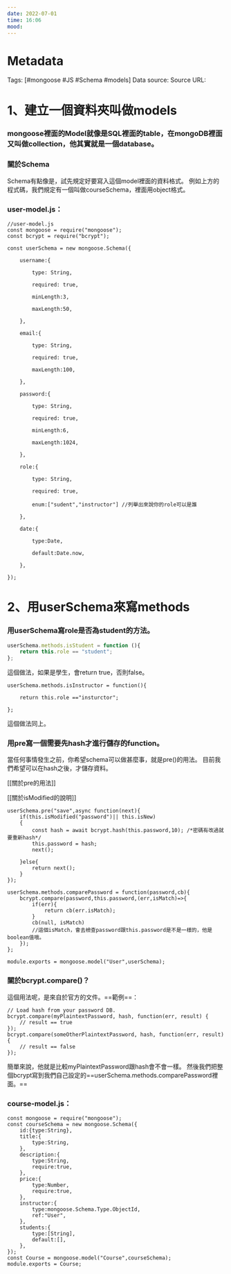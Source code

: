 ```yaml
---
date: 2022-07-01
time: 16:06
mood:
---
```

# Metadata
Tags: [#mongoose #JS #Schema #models]
Data source: 
Source URL: []()




# 1、建立一個資料夾叫做models
### mongoose裡面的Model就像是SQL裡面的table，在mongoDB裡面又叫做collection，他其實就是一個database。

### 關於Schema
Schema有點像是，試先規定好要寫入這個model裡面的資料格式。
例如上方的程式碼，我們規定有一個叫做courseSchema，裡面用object格式。


### user-model.js：
```JS
//user-model.js
const mongoose = require("mongoose");
const bcrypt = require("bcrypt");

const userSchema = new mongoose.Schema({

    username:{

        type: String,

        required: true,

        minLength:3,

        maxLength:50,

    },

    email:{

        type: String,

        required: true,

        maxLength:100,

    },

    password:{

        type: String,

        required: true,

        minLength:6,

        maxLength:1024,

    },

    role:{

        type: String,

        required: true,

        enum:["sudent","instructor"] //列舉出來說你的role可以是誰

    },

    date:{

        type:Date,

        default:Date.now,

    },

});

```

# 2、用userSchema來寫methods
### 用userSchema寫role是否為student的方法。
```js
userSchema.methods.isStudent = function (){
    return this.role == "student";  
};
```
這個做法，如果是學生，會return true，否則false。

```JS
userSchema.methods.isInstructor = function(){

    return this.role =="insturctor";

};
```
這個做法同上。

### 用pre寫一個需要先hash才進行儲存的function。     
當任何事情發生之前，你希望schema可以做甚麼事，就是pre()的用法。
目前我們希望可以在hash之後，才儲存資料。

[[關於pre的用法]]

[[關於isModified的說明]]

```JS
userSchema.pre("save",async function(next){
    if(this.isModified("password")|| this.isNew)  
    {
        const hash = await bcrypt.hash(this.password,10); /*密碼有改過就要重新hash*/
        this.password = hash;
        next();

    }else{
        return next();
    }
});

userSchema.methods.comparePassword = function(password,cb){
    bcrypt.compare(password,this.password,(err,isMatch)=>{
        if(err){
            return cb(err.isMatch);
        }
        cb(null, isMatch) 
        //這個isMatch，會去檢查password跟this.password是不是一樣的，他是boolean值哦。
    });  
};
  
module.exports = mongoose.model("User",userSchema);
```

### 關於bcrypt.compare()？
這個用法呢，是來自於官方的文件。==範例==：
```JS
// Load hash from your password DB.
bcrypt.compare(myPlaintextPassword, hash, function(err, result) {
    // result == true
});
bcrypt.compare(someOtherPlaintextPassword, hash, function(err, result) {
    // result == false
});
```
簡單來說，他就是比較myPlaintextPassword跟hash會不會一樣。
然後我們把整個bcrypt寫到我們自己設定的==userSchema.methods.comparePassword裡面。==

### course-model.js：
```JS
const mongoose = require("mongoose");
const courseSchema = new mongoose.Schema({
    id:{type:String},
    title:{
        type:String,
    },
    description:{
        type:String,
        require:true,
    },
    price:{
        type:Number,
        require:true,
    },
    instructor:{
        type:mongoose.Schema.Type.ObjectId,
        ref:"User",
    },
    students:{
        type:[String],
        default:[],
    },
});
const Course = mongoose.model("Course",courseSchema);
module.exports = Course;
```
